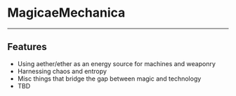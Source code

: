 # MagicaeMechanica

---

## Features
- Using aether/ether as an energy source for machines and weaponry
- Harnessing chaos and entropy
- Misc things that bridge the gap between magic and technology
- TBD
